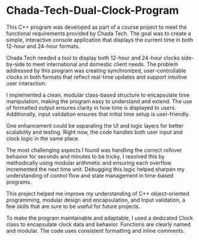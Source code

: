 # Chada-Tech-Dual-Clock-Program
This C++ program was developed as part of a course project to meet the functional requirements provided by Chada Tech. The goal was to create a simple, interactive console application that displays the current time in both 12-hour and 24-hour formats.

Chada Tech needed a tool to display both 12-hour and 24-hour clocks side-by-side to meet international and domestic client needs. The problem addressed by this program was creating synchronized, user-controllable clocks in both formats that reflect real-time updates and support intuitive user interaction.

I implemented a clean, modular class-based structure to encapsulate time manipulation, making the program easy to understand and extend. The use of formatted output ensures clarity in how time is displayed to users. Additionally, input validation ensures that initial time setup is user-friendly.

One enhancement could be separating the UI and logic layers for better scalability and testing. Right now, the code handles both user input and clock logic in the same place.

The most challenging aspects I found was handling the correct rollover behavior for seconds and minutes to be tricky, I resolved this by methodically using modular arithmetic and ensuring each overflow incremented the next time unit. Debugging this logic helped sharpen my understanding of control flow and state management in time-based programs.

This project helped me improve my understanding of C++ object-oriented programming, modular design and encapsulation, and Input validation, a few skills that are sure to be useful for future projects.

To make the program maintainable and adaptable, I used a dedicated Clock class to encapsulate clock data and behavior. Functions are clearly named and modular. The code uses consistent formatting and inline comments.
